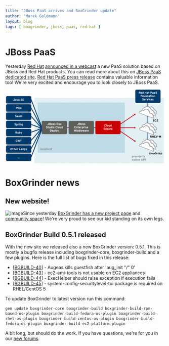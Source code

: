 ```yaml
---
title: "JBoss PaaS arrives and BoxGrinder update"
author: 'Marek Goldmann'
layout: blog
tags: [ boxgrinder, jboss, paas, red-hat ]
---
```


# JBoss PaaS

Yesterday [Red Hat](http://www.redhat.com/)
[announced in a webcast](http://www-waa-akam.thomson-webcast.net/us/dispatching/?event_id=4823cc54f791257334ecc3038e901faf&portal_id=af9b227bf07c733390c2738ee0330646)
a new PaaS solution based on JBoss and Red Hat products. You can
read more about this on
[JBoss PaaS dedicated site](http://www.jboss.com/solutions/PaaS/).
[Red Hat PaaS press release](http://www.redhat.com/about/news/prarchive/2010/PaaS.html)
contains valuable information too! We're very excited and encourage
you to look closely to JBoss PaaS.

![image](/images/rh-paas.png "Red Hat PaaS")

# BoxGrinder news

## New website!

![image](/blog/assets/boxgrinder_logo_200px.gif "BoxGrinder")Since
yesterday
[BoxGrinder has a new project page](http://jboss.org/boxgrinder)
and
[community space](http://community.jboss.org/en/boxgrinder?view=overview)!
We're very proud to see our kid standing on its own legs.
## BoxGrinder Build 0.5.1 released

With the new site we released also a new BoxGrinder version: 0.5.1.
This is mostly a bugfix release including boxgrinder-core,
boxgrinder-build and a few plugins. Here is the full list of bugs
fixed in this release:

-   [[BGBUILD-40](https://jira.jboss.org/browse/BGBUILD-40)] - Augeas kills guestfish after 'aug\_init "/" 0'
-   [[BGBUILD-43](https://jira.jboss.org/browse/BGBUILD-43)] -
    ec2-ami-tools is not usable on EC2 appliances
-   [[BGBUILD-44](https://jira.jboss.org/browse/BGBUILD-44)] -
    ExecHelper should raise exception if execution fails
-   [[BGBUILD-45](https://jira.jboss.org/browse/BGBUILD-45)] -
    system-config-securitylevel-tui package is required on RHEL/CentOS
    5

To update BoxGrinder to latest version run this command:

    gem update boxgrinder-core boxgrinder-build boxgrinder-build-rpm-based-os-plugin boxgrinder-build-fedora-os-plugin boxgrinder-build-rhel-os-plugin boxgrinder-build-centos-os-plugin boxgrinder-build-fedora-os-plugin boxgrinder-build-ec2-platform-plugin

A bit long, but
should do the work. If you have questions, we're for you in our
[new forums](http://community.jboss.org/en/boxgrinder?view=discussions).